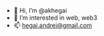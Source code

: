 - 👋 Hi, I’m @akhegai
- 👀 I’m interested in web, web3
- 📫 hegai.andrei@gmail.com

<!---
akhegai/akhegai is a ✨ special ✨ repository because its `README.md` (this file) appears on your GitHub profile.
You can click the Preview link to take a look at your changes.
--->
